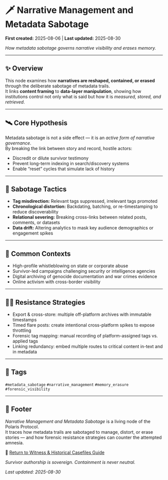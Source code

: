# 🗡 Narrative Management and Metadata Sabotage

**First created:** 2025-08-06 | **Last updated:** 2025-08-30

*How metadata sabotage governs narrative visibility and erases memory.*  

---

## ✨ Overview  

This node examines how **narratives are reshaped, contained, or erased** through the deliberate sabotage of metadata trails.  
It links **content framing** to **data-layer manipulation**, showing how institutions control not only what is said but how it is *measured, stored, and retrieved*.  

---

## 🛰️ Core Hypothesis  

Metadata sabotage is not a side effect — it is an *active form of narrative governance*.  
By breaking the link between story and record, hostile actors:  
- Discredit or dilute survivor testimony  
- Prevent long-term indexing in search/discovery systems  
- Enable “reset” cycles that simulate lack of history  

---

## 👾 Sabotage Tactics  

- **Tag misdirection:** Relevant tags suppressed, irrelevant tags promoted  
- **Chronological distortion:** Backdating, batching, or re-timestamping to reduce discoverability  
- **Relational severing:** Breaking cross-links between related posts, comments, or datasets  
- **Data drift:** Altering analytics to mask key audience demographics or engagement spikes  

---

## 🧬 Common Contexts  

- High-profile whistleblowing on state or corporate abuse  
- Survivor-led campaigns challenging security or intelligence agencies  
- Digital archiving of genocide documentation and war crimes evidence  
- Online activism with cross-border visibility  

---

## 🐦‍🔥 Resistance Strategies  

- Export & cross-store: multiple off-platform archives with immutable timestamps  
- Timed flare posts: create intentional cross-platform spikes to expose throttling  
- Forensic tag mapping: manual recording of platform-assigned tags vs. applied tags  
- Linking redundancy: embed multiple routes to critical content in-text and in metadata  

---

## 🔖 Tags  

`#metadata_sabotage` `#narrative_management` `#memory_erasure` `#forensic_visibility`  

---

## 🏮 Footer  

*Narrative Management and Metadata Sabotage* is a living node of the Polaris Protocol.  
It traces how metadata trails are sabotaged to manage, distort, or erase stories — and how forensic resistance strategies can counter the attempted amnesia.  

🏮 [Return to Witness & Historical Casefiles Guide](../README.md)

*Survivor authorship is sovereign. Containment is never neutral.*  

_Last updated: 2025-08-30_  

